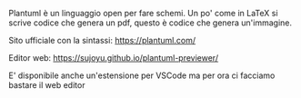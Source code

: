 Plantuml è un linguaggio open per fare schemi. Un po' come in LaTeX si scrive codice che genera un pdf, questo è codice che genera un'immagine.

Sito ufficiale con la sintassi: https://plantuml.com/

Editor web: https://sujoyu.github.io/plantuml-previewer/

E' disponibile anche un'estensione per VSCode ma per ora ci facciamo bastare il web editor